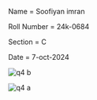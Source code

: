 Name = Soofiyan imran

Roll Number = 24k-0684

Section = C

Date = 7-oct-2024

![q4 b](https://github.com/user-attachments/assets/e55e4a10-7576-435d-81c6-edb32c2d0d94)

![q4 a](https://github.com/user-attachments/assets/19086359-c2a0-49b2-8f36-1be89ddec14c)
